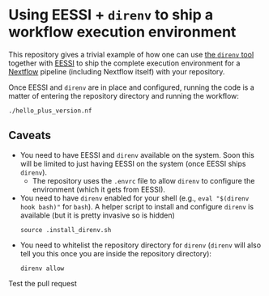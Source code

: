 # Using EESSI + `direnv` to ship a workflow execution environment

This repository gives a trivial example of how one can use [the `direnv` tool](https://direnv.net/) together with [EESSI](https://eessi.github.io/docs/)
to ship the complete execution environment for a [Nextflow](https://www.nextflow.io/) pipeline (including Nextflow itself) with your repository.

Once EESSI and `direnv` are in place and configured, running the code is a matter of entering the repository directory and running the workflow:
```
./hello_plus_version.nf
```

## Caveats
* You need to have EESSI and `direnv` available on the system. Soon this will be limited to just having EESSI on the system (once EESSI ships `direnv`).
  * The repository uses the `.envrc` file to allow `direnv` to configure the environment (which it gets from EESSI).
* You need to have `direnv` enabled for your shell (e.g., `eval "$(direnv hook bash)"` for `bash`). A helper script to install and configure `direnv` is available
  (but it is pretty invasive so is hidden)
  ```
  source .install_direnv.sh
  ```
* You need to whitelist the repository directory for `direnv` (`direnv` will also tell you this once you are inside the repository directory):
  ```
  direnv allow
  ```

Test the pull request
